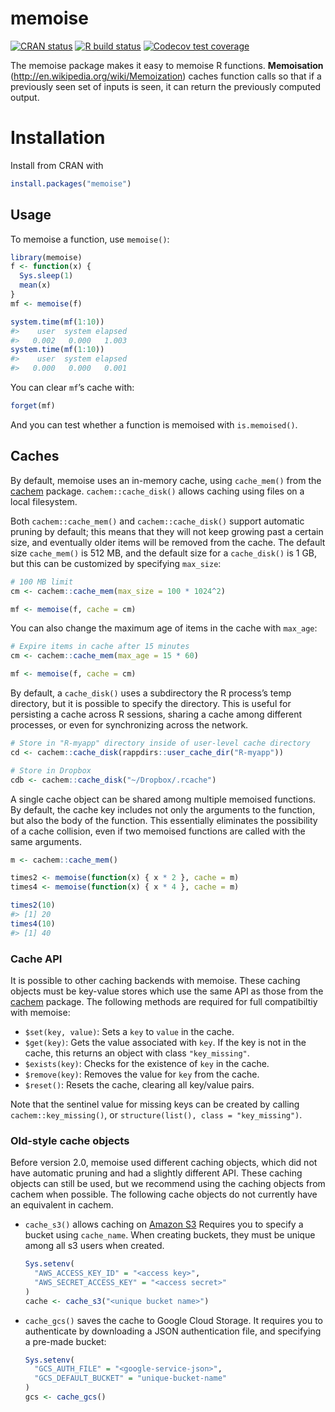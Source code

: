 
<!-- README.md is generated from README.Rmd. Please edit that file -->

# memoise

<!-- badges: start -->

[![CRAN
status](https://www.r-pkg.org/badges/version/memoise)](https://CRAN.R-project.org/package=memoise)
[![R build
status](https://github.com/hadley/memoise/workflows/R-CMD-check/badge.svg)](https://github.com/hadley/memoise/actions)
[![Codecov test
coverage](https://codecov.io/gh/hadley/memoise/branch/master/graph/badge.svg)](https://codecov.io/gh/hadley/memoise?branch=master)
<!-- badges: end -->

The memoise package makes it easy to memoise R functions.
**Memoisation** (<http://en.wikipedia.org/wiki/Memoization>) caches
function calls so that if a previously seen set of inputs is seen, it
can return the previously computed output.

# Installation

Install from CRAN with

``` r
install.packages("memoise")
```

## Usage

To memoise a function, use `memoise()`:

``` r
library(memoise)
f <- function(x) {
  Sys.sleep(1)
  mean(x)
}
mf <- memoise(f)
```

``` r
system.time(mf(1:10))
#>    user  system elapsed
#>   0.002   0.000   1.003
system.time(mf(1:10))
#>    user  system elapsed
#>   0.000   0.000   0.001
```

You can clear `mf`’s cache with:

``` r
forget(mf)
```

And you can test whether a function is memoised with `is.memoised()`.

## Caches

By default, memoise uses an in-memory cache, using `cache_mem()` from
the [cachem](https://r-lib.github.io/cachem/) package.
`cachem::cache_disk()` allows caching using files on a local filesystem.

Both `cachem::cache_mem()` and `cachem::cache_disk()` support automatic
pruning by default; this means that they will not keep growing past a
certain size, and eventually older items will be removed from the cache.
The default size `cache_mem()` is 512 MB, and the default size for a
`cache_disk()` is 1 GB, but this can be customized by specifying
`max_size`:

``` r
# 100 MB limit
cm <- cachem::cache_mem(max_size = 100 * 1024^2)

mf <- memoise(f, cache = cm)
```

You can also change the maximum age of items in the cache with
`max_age`:

``` r
# Expire items in cache after 15 minutes
cm <- cachem::cache_mem(max_age = 15 * 60)

mf <- memoise(f, cache = cm)
```

By default, a `cache_disk()` uses a subdirectory the R process’s temp
directory, but it is possible to specify the directory. This is useful
for persisting a cache across R sessions, sharing a cache among
different processes, or even for synchronizing across the network.

``` r
# Store in "R-myapp" directory inside of user-level cache directory
cd <- cachem::cache_disk(rappdirs::user_cache_dir("R-myapp"))

# Store in Dropbox
cdb <- cachem::cache_disk("~/Dropbox/.rcache")
```

A single cache object can be shared among multiple memoised functions.
By default, the cache key includes not only the arguments to the
function, but also the body of the function. This essentially eliminates
the possibility of a cache collision, even if two memoised functions are
called with the same arguments.

``` r
m <- cachem::cache_mem()

times2 <- memoise(function(x) { x * 2 }, cache = m)
times4 <- memoise(function(x) { x * 4 }, cache = m)

times2(10)
#> [1] 20
times4(10)
#> [1] 40
```

### Cache API

It is possible to other caching backends with memoise. These caching
objects must be key-value stores which use the same API as those from
the [cachem](https://r-lib.github.io/cachem/) package. The following
methods are required for full compatibiltiy with memoise:

-   `$set(key, value)`: Sets a `key` to `value` in the cache.
-   `$get(key)`: Gets the value associated with `key`. If the key is not
    in the cache, this returns an object with class `"key_missing"`.
-   `$exists(key)`: Checks for the existence of `key` in the cache.
-   `$remove(key)`: Removes the value for `key` from the cache.
-   `$reset()`: Resets the cache, clearing all key/value pairs.

Note that the sentinel value for missing keys can be created by calling
`cachem::key_missing()`, or `structure(list(), class = "key_missing")`.

### Old-style cache objects

Before version 2.0, memoise used different caching objects, which did
not have automatic pruning and had a slightly different API. These
caching objects can still be used, but we recommend using the caching
objects from cachem when possible. The following cache objects do not
currently have an equivalent in cachem.

-   `cache_s3()` allows caching on [Amazon
    S3](https://aws.amazon.com/s3/) Requires you to specify a bucket
    using `cache_name`. When creating buckets, they must be unique among
    all s3 users when created.

    ``` r
    Sys.setenv(
      "AWS_ACCESS_KEY_ID" = "<access key>",
      "AWS_SECRET_ACCESS_KEY" = "<access secret>"
    )
    cache <- cache_s3("<unique bucket name>")
    ```

-   `cache_gcs()` saves the cache to Google Cloud Storage. It requires
    you to authenticate by downloading a JSON authentication file, and
    specifying a pre-made bucket:

    ``` r
    Sys.setenv(
      "GCS_AUTH_FILE" = "<google-service-json>",
      "GCS_DEFAULT_BUCKET" = "unique-bucket-name"
    )
    gcs <- cache_gcs()
    ```
